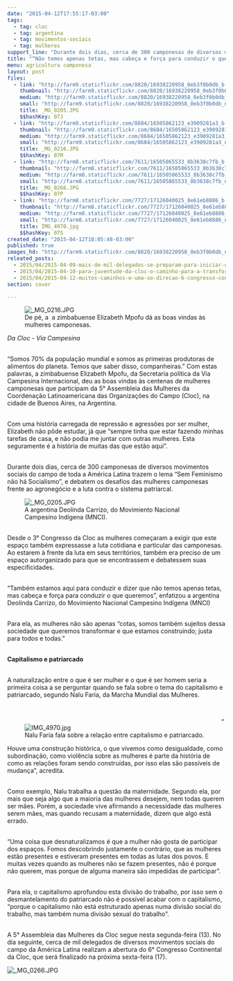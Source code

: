 ```yaml
---
date: "2015-04-12T17:55:17-03:00"
tags:
  - tag: cloc
  - tag: argentina
  - tag: movimentos-sociais
  - tag: mulheres
support_line: "Durante dois dias, cerca de 300 camponesas de diversos movimentos sociais da América Latina participam da 5° Assembleia das Mulheres da Cloc."
title: "“Não temos apenas tetas, mas cabeça e força para conduzir o que queremos”\n"
menu: agricultura camponesa
layout: post
files:
  - link: "http://farm9.staticflickr.com/8820/16938220958_0eb3f0b0db_b.jpg"
    thumbnail: "http://farm9.staticflickr.com/8820/16938220958_0eb3f0b0db_t.jpg"
    medium: "http://farm9.staticflickr.com/8820/16938220958_0eb3f0b0db_z.jpg"
    small: "http://farm9.staticflickr.com/8820/16938220958_0eb3f0b0db_n.jpg"
    title: _MG_0205.JPG
    $$hashKey: 07J
  - link: "http://farm9.staticflickr.com/8684/16505862123_e3909281a3_b.jpg"
    thumbnail: "http://farm9.staticflickr.com/8684/16505862123_e3909281a3_t.jpg"
    medium: "http://farm9.staticflickr.com/8684/16505862123_e3909281a3_z.jpg"
    small: "http://farm9.staticflickr.com/8684/16505862123_e3909281a3_n.jpg"
    title: _MG_0216.JPG
    $$hashKey: 07M
  - link: "http://farm8.staticflickr.com/7611/16505865533_8b3638c7fb_b.jpg"
    thumbnail: "http://farm8.staticflickr.com/7611/16505865533_8b3638c7fb_t.jpg"
    medium: "http://farm8.staticflickr.com/7611/16505865533_8b3638c7fb_z.jpg"
    small: "http://farm8.staticflickr.com/7611/16505865533_8b3638c7fb_n.jpg"
    title: _MG_0266.JPG
    $$hashKey: 07P
  - link: "http://farm8.staticflickr.com/7727/17126040025_8e61eb8886_b.jpg"
    thumbnail: "http://farm8.staticflickr.com/7727/17126040025_8e61eb8886_t.jpg"
    medium: "http://farm8.staticflickr.com/7727/17126040025_8e61eb8886_z.jpg"
    small: "http://farm8.staticflickr.com/7727/17126040025_8e61eb8886_n.jpg"
    title: IMG_4970.jpg
    $$hashKey: 07S
created_date: "2015-04-12T18:05:48-03:00"
published: true
images_hd: "http://farm9.staticflickr.com/8820/16938220958_0eb3f0b0db_n.jpg"
releated_posts:
  - 2015/04/2015-04-09-mais-de-mil-delegados-se-preparam-para-iniciar-o-6-congresso-continental-da-cloc.md
  - 2015/04/2015-04-10-para-juventude-da-cloc-o-caminho-para-a-transformacao-e-a-organizacao.md
  - 2015/04/2015-04-12-muitos-caminhos-e-uma-so-direcao-6-congresso-continental-da-cloc.md
section: cover

---
```

<figure class="image"><img alt="_MG_0216.JPG" src="http://farm9.staticflickr.com/8684/16505862123_e3909281a3_b.jpg" />
<figcaption>De p&eacute;, a&nbsp;&nbsp;a zimbabuense Elizabeth Mpofu d&aacute; as boas vindas &agrave;s mulheres camponesas.</figcaption>
</figure>

<p><em>Da Cloc - Via Campesina</em></p>

<p><br />
&ldquo;Somos 70% da popula&ccedil;&atilde;o mundial e somos as primeiras produtoras de alimentos do planeta. Temos que saber disso, companheiras.&rdquo; Com estas palavras, a zimbabuense Elizabeth Mpofu, da Secretaria pol&iacute;tica da Via Campesina Internacional, deu as boas vindas &agrave;s centenas de mulheres camponesas que participam da 5&deg; Assembleia das Mulheres da Coordena&ccedil;&atilde;o Latinoamericana das Organiza&ccedil;&otilde;es do Campo (Cloc), na cidade de Buenos Aires, na Argentina.</p>

<p><br />
Com uma hist&oacute;ria carregada de repress&atilde;o e agress&otilde;es por ser mulher, Elizabeth n&atilde;o p&ocirc;de estudar, j&aacute; que &ldquo;sempre tinha que estar fazendo minhas tarefas de casa, e n&atilde;o podia me juntar com outras mulheres. Esta seguramente &eacute; a hist&oacute;ria de muitas das que est&atilde;o aqui&rdquo;.&nbsp;</p>

<p><br />
Durante dois dias, cerca de 300 camponesas de diversos movimentos sociais do campo de toda a Am&eacute;rica Latina trazem o lema &ldquo;Sem Feminismo n&atilde;o h&aacute; Socialismo&rdquo;, e debatem os desafios das mulheres camponesas frente ao agroneg&oacute;cio e a luta contra o sistema patriarcal.</p>

<figure class="image"><img alt="_MG_0205.JPG" src="http://farm9.staticflickr.com/8820/16938220958_0eb3f0b0db_b.jpg" />
<figcaption>A&nbsp;argentina Deolinda Carrizo, do Movimiento Nacional Campesino Ind&iacute;gena (MNCI).</figcaption>
</figure>

<p><br />
Desde o 3&deg; Congresso da Cloc as mulheres come&ccedil;aram a exigir que este espa&ccedil;o tamb&eacute;m expressasse a luta cotidiana e particular das camponesas. Ao estarem &agrave; frente da luta em seus territ&oacute;rios, tamb&eacute;m era preciso de um espa&ccedil;o autorganizado para que se encontrassem e debatessem suas especificidades.</p>

<p><br />
&ldquo;Tamb&eacute;m estamos aqui para conduzir e dizer que n&atilde;o temos apenas tetas, mas cabe&ccedil;a e for&ccedil;a para conduzir o que queremos&rdquo;, enfatizou a argentina Deolinda Carrizo, do Movimiento Nacional Campesino Ind&iacute;gena (MNCI)</p>

<p><br />
Para ela, as mulheres n&atilde;o s&atilde;o apenas &ldquo;cotas, somos tamb&eacute;m sujeitos dessa sociedade que queremos transformar e que estamos construindo; justa para todos e todas.&rdquo;</p>

<p><br />
<strong>Capitalismo e patriarcado</strong></p>

<p><br />
A naturaliza&ccedil;&atilde;o entre o que &eacute; ser mulher e o que &eacute; ser homem seria a primeira coisa a se perguntar quando se fala sobre o tema do capitalismo e patriarcado, segundo Nalu Faria, da Marcha Mundial das Mulheres.&nbsp;</p>

<p>&nbsp;</p>

<figure class="image" style="float:left"><img alt="IMG_4970.jpg" src="http://farm8.staticflickr.com/7727/17126040025_8e61eb8886_b.jpg" />
<figcaption>Nalu Faria fala sobre a rela&ccedil;&atilde;o entre capitalismo e patriarcado.</figcaption>
</figure>

<p>&ldquo;Houve uma constru&ccedil;&atilde;o hist&oacute;rica, o que vivemos como desigualdade, como subordina&ccedil;&atilde;o, como viol&ecirc;ncia sobre as mulheres &eacute; parte da hist&oacute;ria de como as rela&ccedil;&otilde;es foram sendo constru&iacute;das, por isso elas s&atilde;o pass&iacute;veis de mudan&ccedil;a&rdquo;, acredita.</p>

<p><br />
Como exemplo, Nalu trabalha a quest&atilde;o da maternidade. Segundo ela, por mais que seja algo que a maioria das mulheres desejem, nem todas querem ser m&atilde;es. Por&eacute;m, a sociedade vive afirmando a necessidade das mulheres serem m&atilde;es, mas quando recusam a maternidade, dizem que algo est&aacute; errado.&nbsp;</p>

<p><br />
&ldquo;Uma coisa que desnaturalizamos &eacute; que a mulher n&atilde;o gosta de participar dos espa&ccedil;os. Fomos descobrindo justamente o contr&aacute;rio, que as mulheres est&atilde;o presentes e estiveram presentes em todas as lutas dos povos. E muitas vezes quando as mulheres n&atilde;o se fazem presentes, n&atilde;o &eacute; porque n&atilde;o querem, mas porque de alguma maneira s&atilde;o impedidas de participar&rdquo;.&nbsp;</p>

<p><br />
Para ela, o capitalismo aprofundou esta divis&atilde;o do trabalho, por isso sem o desmantelamento do patriarcado n&atilde;o &eacute; poss&iacute;vel acabar com o capitalismo, &ldquo;porque o capitalismo n&atilde;o est&aacute; estruturado apenas numa divis&atilde;o social do trabalho, mas tamb&eacute;m numa divis&atilde;o sexual do trabalho&rdquo;.</p>

<p><br />
A 5&deg; Assembleia das Mulheres da Cloc segue nesta segunda-feira (13). No dia seguinte, cerca de mil delegados de diversos movimentos sociais do campo da Am&eacute;rica Latina realizam a abertura do 6&deg; Congresso Continental da Cloc, que ser&aacute; finalizado na pr&oacute;xima sexta-feira (17).&nbsp;</p>

<p><img alt="_MG_0266.JPG" src="http://farm8.staticflickr.com/7611/16505865533_8b3638c7fb_b.jpg" /></p>

<p>&nbsp;</p>
